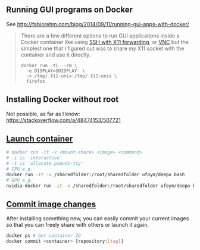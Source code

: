 ## Running GUI programs on Docker
See http://fabiorehm.com/blog/2014/09/11/running-gui-apps-with-docker/

> There are a few different options to run GUI applications inside a Docker container like using [SSH with X11 forwarding](http://blog.docker.com/2013/07/docker-desktop-your-desktop-over-ssh-running-inside-of-a-docker-container/), or [VNC](http://stackoverflow.com/a/16311264) but the simplest one that I figured out was to share my X11 socket with the container and use it directly.
> ```
> docker run -ti --rm \
>   -e DISPLAY=$DISPLAY  \
>   -v /tmp/.X11-unix:/tmp/.X11-unix \
>   firefox
> ```

## Installing Docker without root
Not possible, as far as I know: https://stackoverflow.com/a/48474153/507721

## [Launch container](https://docs.docker.com/engine/reference/commandline/run/)
```bash
# docker run -it -v <mount-share> <image> <command>
# -i is 'interactive'
# -t is 'allocate pseudo-tty'
# CPU e.g.
docker run -it -v /sharedfolder:/root/sharedfolder ufoym/deepo bash
# GPU e.g.
nvidia-docker run -it -v /sharedfolder:/root/sharedfolder ufoym/deepo bash
```

## [Commit image changes](https://docs.docker.com/engine/reference/commandline/commit/)

After installing something new, you can easily commit your current images so that you can freely share with others or launch it again.
```bash
docker ps # Get container ID
docker commit <container> [repository:[tag]]
```
<!--stackedit_data:
eyJoaXN0b3J5IjpbLTE4NTgyMDYzOTUsLTEzOTkyNzM1NDIsLT
U2OTM5NDE5MF19
-->